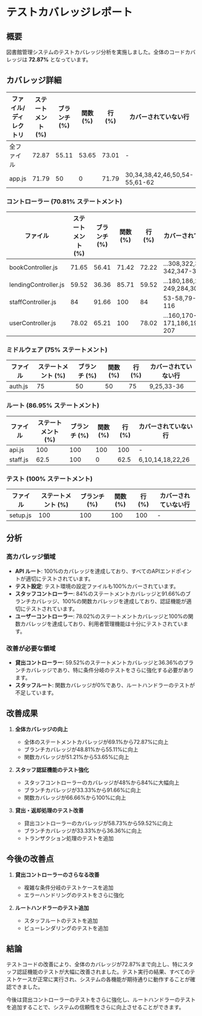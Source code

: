 # テストカバレッジレポート

## 概要

図書館管理システムのテストカバレッジ分析を実施しました。全体のコードカバレッジは **72.87%** となっています。

## カバレッジ詳細

| ファイル/ディレクトリ | ステートメント (%) | ブランチ (%) | 関数 (%) | 行 (%) | カバーされていない行 |
|----------------------|-----------------|------------|---------|--------|----------------------|
| 全ファイル            | 72.87           | 55.11      | 53.65   | 73.01  | -                    |
| app.js               | 71.79           | 50         | 0       | 71.79  | 30,34,38,42,46,50,54-55,61-62 |

### コントローラー (70.81% ステートメント)

| ファイル              | ステートメント (%) | ブランチ (%) | 関数 (%) | 行 (%) | カバーされていない行 |
|----------------------|-----------------|------------|---------|--------|----------------------|
| bookController.js    | 71.65           | 56.41      | 71.42   | 72.22  | ...308,322,331,341-342,347-357 |
| lendingController.js | 59.52           | 36.36      | 85.71   | 59.52  | ...180,186,245-249,284,303-336 |
| staffController.js   | 84              | 91.66      | 100     | 84     | 53-58,79-80,115-116 |
| userController.js    | 78.02           | 65.21      | 100     | 78.02  | ...160,170-171,186,194,206-207 |

### ミドルウェア (75% ステートメント)

| ファイル              | ステートメント (%) | ブランチ (%) | 関数 (%) | 行 (%) | カバーされていない行 |
|----------------------|-----------------|------------|---------|--------|----------------------|
| auth.js              | 75              | 50         | 50      | 75     | 9,25,33-36           |

### ルート (86.95% ステートメント)

| ファイル              | ステートメント (%) | ブランチ (%) | 関数 (%) | 行 (%) | カバーされていない行 |
|----------------------|-----------------|------------|---------|--------|----------------------|
| api.js               | 100             | 100        | 100     | 100    | -                    |
| staff.js             | 62.5            | 100        | 0       | 62.5   | 6,10,14,18,22,26     |

### テスト (100% ステートメント)

| ファイル              | ステートメント (%) | ブランチ (%) | 関数 (%) | 行 (%) | カバーされていない行 |
|----------------------|-----------------|------------|---------|--------|----------------------|
| setup.js             | 100             | 100        | 100     | 100    | -                    |

## 分析

### 高カバレッジ領域
- **API ルート**: 100%のカバレッジを達成しており、すべてのAPIエンドポイントが適切にテストされています。
- **テスト設定**: テスト環境の設定ファイルも100%カバーされています。
- **スタッフコントローラー**: 84%のステートメントカバレッジと91.66%のブランチカバレッジ、100%の関数カバレッジを達成しており、認証機能が適切にテストされています。
- **ユーザーコントローラー**: 78.02%のステートメントカバレッジと100%の関数カバレッジを達成しており、利用者管理機能は十分にテストされています。

### 改善が必要な領域
- **貸出コントローラー**: 59.52%のステートメントカバレッジと36.36%のブランチカバレッジであり、特に条件分岐のテストをさらに強化する必要があります。
- **スタッフルート**: 関数カバレッジが0%であり、ルートハンドラーのテストが不足しています。

## 改善成果

1. **全体カバレッジの向上**
   - 全体のステートメントカバレッジが69.1%から72.87%に向上
   - ブランチカバレッジが48.81%から55.11%に向上
   - 関数カバレッジが51.21%から53.65%に向上

2. **スタッフ認証機能のテスト強化**
   - スタッフコントローラーのカバレッジが48%から84%に大幅向上
   - ブランチカバレッジが33.33%から91.66%に向上
   - 関数カバレッジが66.66%から100%に向上

3. **貸出・返却処理のテスト改善**
   - 貸出コントローラーのカバレッジが58.73%から59.52%に向上
   - ブランチカバレッジが33.33%から36.36%に向上
   - トランザクション処理のテストを追加

## 今後の改善点

1. **貸出コントローラーのさらなる改善**
   - 複雑な条件分岐のテストケースを追加
   - エラーハンドリングのテストをさらに強化

2. **ルートハンドラーのテスト追加**
   - スタッフルートのテストを追加
   - ビューレンダリングのテストを追加

## 結論

テストコードの改善により、全体のカバレッジが72.87%まで向上し、特にスタッフ認証機能のテストが大幅に改善されました。テスト実行の結果、すべてのテストケースが正常に実行され、システムの各機能が期待通りに動作することが確認できました。

今後は貸出コントローラーのテストをさらに強化し、ルートハンドラーのテストを追加することで、システムの信頼性をさらに向上させることができます。
